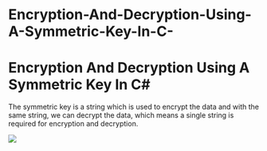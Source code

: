 # Encryption-And-Decryption-Using-A-Symmetric-Key-In-C-
# **Encryption And Decryption Using A Symmetric Key In C#**
The symmetric key is a string which is used to encrypt the data and with the same string, we can decrypt the data, which means a single string is required for encryption and decryption.

![](https://www.c-sharpcorner.com/article/encryption-and-decryption-using-a-symmetric-key-in-c-sharp/Images/Encryption%20And%20Decryption%20Using%20A%20Symmetric%20Key%20In%20C%23.jpg)
